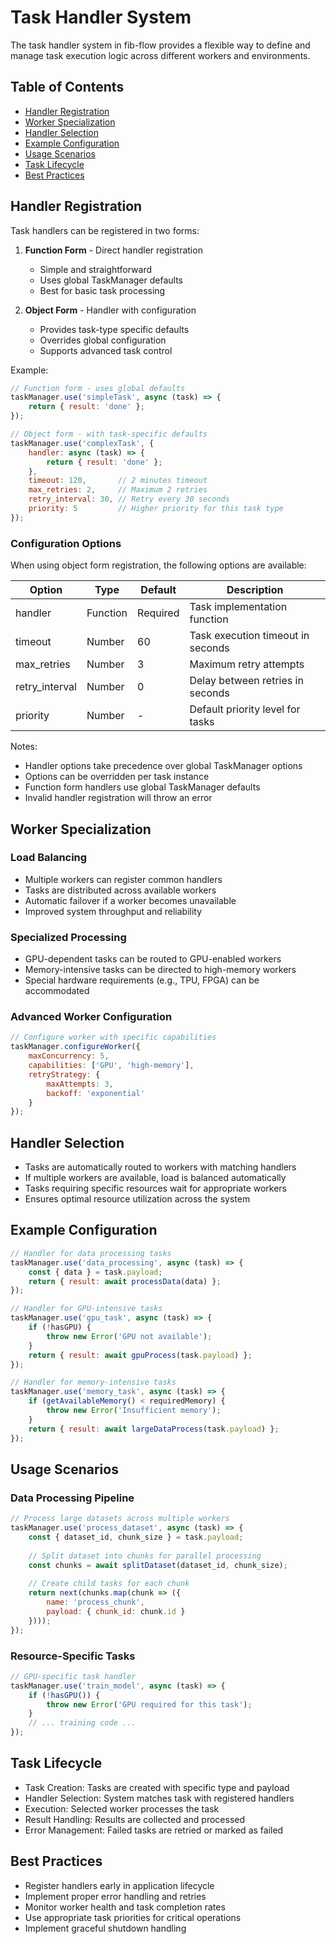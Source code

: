 # Task Handler System

The task handler system in fib-flow provides a flexible way to define and manage task execution logic across different workers and environments.

## Table of Contents
- [Handler Registration](#handler-registration)
- [Worker Specialization](#worker-specialization)
- [Handler Selection](#handler-selection)
- [Example Configuration](#example-configuration)
- [Usage Scenarios](#usage-scenarios)
- [Task Lifecycle](#task-lifecycle)
- [Best Practices](#best-practices)

## Handler Registration

Task handlers can be registered in two forms:

1. **Function Form** - Direct handler registration
   - Simple and straightforward
   - Uses global TaskManager defaults
   - Best for basic task processing

2. **Object Form** - Handler with configuration
   - Provides task-type specific defaults
   - Overrides global configuration
   - Supports advanced task control

Example:
```javascript
// Function form - uses global defaults
taskManager.use('simpleTask', async (task) => {
    return { result: 'done' };
});

// Object form - with task-specific defaults
taskManager.use('complexTask', {
    handler: async (task) => {
        return { result: 'done' };
    },
    timeout: 120,       // 2 minutes timeout
    max_retries: 2,     // Maximum 2 retries
    retry_interval: 30, // Retry every 30 seconds
    priority: 5         // Higher priority for this task type
});
```

### Configuration Options

When using object form registration, the following options are available:

| Option | Type | Default | Description |
|--------|------|---------|-------------|
| handler | Function | Required | Task implementation function |
| timeout | Number | 60 | Task execution timeout in seconds |
| max_retries | Number | 3 | Maximum retry attempts |
| retry_interval | Number | 0 | Delay between retries in seconds |
| priority | Number | - | Default priority level for tasks |

Notes:
- Handler options take precedence over global TaskManager options
- Options can be overridden per task instance
- Function form handlers use global TaskManager defaults
- Invalid handler registration will throw an error

## Worker Specialization

### Load Balancing
- Multiple workers can register common handlers
- Tasks are distributed across available workers
- Automatic failover if a worker becomes unavailable
- Improved system throughput and reliability

### Specialized Processing
- GPU-dependent tasks can be routed to GPU-enabled workers
- Memory-intensive tasks can be directed to high-memory workers
- Special hardware requirements (e.g., TPU, FPGA) can be accommodated

### Advanced Worker Configuration
```javascript
// Configure worker with specific capabilities
taskManager.configureWorker({
    maxConcurrency: 5,
    capabilities: ['GPU', 'high-memory'],
    retryStrategy: {
        maxAttempts: 3,
        backoff: 'exponential'
    }
});
```

## Handler Selection
- Tasks are automatically routed to workers with matching handlers
- If multiple workers are available, load is balanced automatically
- Tasks requiring specific resources wait for appropriate workers
- Ensures optimal resource utilization across the system

## Example Configuration

```javascript
// Handler for data processing tasks
taskManager.use('data_processing', async (task) => {
    const { data } = task.payload;
    return { result: await processData(data) };
});

// Handler for GPU-intensive tasks
taskManager.use('gpu_task', async (task) => {
    if (!hasGPU) {
        throw new Error('GPU not available');
    }
    return { result: await gpuProcess(task.payload) };
});

// Handler for memory-intensive tasks
taskManager.use('memory_task', async (task) => {
    if (getAvailableMemory() < requiredMemory) {
        throw new Error('Insufficient memory');
    }
    return { result: await largeDataProcess(task.payload) };
});
```

## Usage Scenarios

### Data Processing Pipeline
```javascript
// Process large datasets across multiple workers
taskManager.use('process_dataset', async (task) => {
    const { dataset_id, chunk_size } = task.payload;
    
    // Split dataset into chunks for parallel processing
    const chunks = await splitDataset(dataset_id, chunk_size);
    
    // Create child tasks for each chunk
    return next(chunks.map(chunk => ({
        name: 'process_chunk',
        payload: { chunk_id: chunk.id }
    })));
});
```

### Resource-Specific Tasks
```javascript
// GPU-specific task handler
taskManager.use('train_model', async (task) => {
    if (!hasGPU()) {
        throw new Error('GPU required for this task');
    }
    // ... training code ...
});
```

## Task Lifecycle
- Task Creation: Tasks are created with specific type and payload
- Handler Selection: System matches task with registered handlers
- Execution: Selected worker processes the task
- Result Handling: Results are collected and processed
- Error Management: Failed tasks are retried or marked as failed

## Best Practices
- Register handlers early in application lifecycle
- Implement proper error handling and retries
- Monitor worker health and task completion rates
- Use appropriate task priorities for critical operations
- Implement graceful shutdown handling
